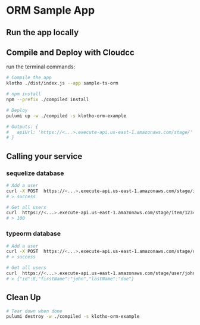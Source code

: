 # ORM Sample App

## Run the app locally

## Compile and Deploy with Cloudcc

run the terminal commands:
```sh
# Compile the app
klotho ./dist/index.js --app sample-ts-orm

# npm install
npm --prefix ./compiled install

# Deploy
pulumi up -w ./compiled -s klotho-orm-example

# Outputs: {
#   apiUrl: 'https://<...>.execute-api.us-east-1.amazonaws.com/stage/'
# }

```
## Calling your service

### sequelize database
```sh
# Add a user 
curl -X POST  https://<...>.execute-api.us-east-1.amazonaws.com/stage/item -d '{"key": 123456, "value": 100}' -H "Content-Type: application/json"
# > success

# Get all users
curl  https://<...>.execute-api.us-east-1.amazonaws.com/stage/item/123456
# > 100
```

### typeorm database
```sh
# Add a user 
curl -X POST  https://<...>.execute-api.us-east-1.amazonaws.com/stage/user -d '{"firstName": "john", "lastName": "doe"}' -H "Content-Type: application/json"
# > success

# Get all users
curl  https://<...>.execute-api.us-east-1.amazonaws.com/stage/user/john
# > {"id":8,"firstName":"john","lastName":"doe"}
```

## Clean Up
```sh
# Tear down when done
pulumi destroy -w ./compiled -s klotho-orm-example
```